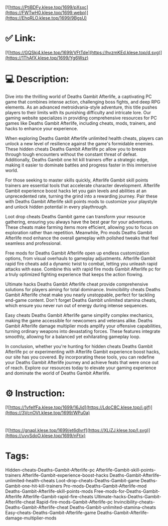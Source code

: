 [![https://PtiBDFy.klese.top/1699/pXsxc](https://FWTwH0.klese.top/1699.webp)](https://EhqRLO.klese.top/1699/9BgsU)
# ✅ Link:
[![https://GQSkj4.klese.top/1699/VFtTde](https://hvzmKEd.klese.top/d.svg)](https://1ThAfX.klese.top/1699/Yg6Wsz)
# 💻 Description:
Dive into the thrilling world of Deaths Gambit Afterlife, a captivating PC game that combines intense action, challenging boss fights, and deep RPG elements. As an advanced metroidvania-style adventure, this title pushes players to their limits with its punishing difficulty and intricate lore. Our gaming website specializes in providing comprehensive resources for PC games like Deaths Gambit Afterlife, including cheats, mods, trainers, and hacks to enhance your experience.



When exploring Deaths Gambit Afterlife unlimited health cheats, players can unlock a new level of resilience against the game's formidable enemies. These hidden cheats Deaths Gambit Afterlife pc allow you to breeze through tough encounters without the constant threat of defeat. Additionally, Deaths Gambit one hit kill trainers offer a strategic edge, making it easier to dominate battles and progress faster in this immersive world.



For those seeking to master skills quickly, Afterlife Gambit skill points trainers are essential tools that accelerate character development. Afterlife Gambit experience boost hacks let you gain levels and abilities at an unprecedented rate, turning the grind into a rewarding journey. Pair these with Deaths Gambit Afterlife skill points mods to customize your playstyle and unlock hidden potential in every playthrough.



Loot drop cheats Deaths Gambit game can transform your resource gathering, ensuring you always have the best gear for your adventures. These cheats make farming items more efficient, allowing you to focus on exploration rather than repetition. Meanwhile, Pro mods Deaths Gambit Afterlife mod enhance the overall gameplay with polished tweaks that feel seamless and professional.



Free mods for Deaths Gambit Afterlife open up endless customization options, from visual overhauls to gameplay adjustments. Afterlife Gambit rapid fire cheats add a dynamic twist to combat, letting you unleash rapid attacks with ease. Combine this with rapid fire mods Gambit Afterlife pc for a truly optimized fighting experience that keeps the action flowing.



Ultimate hacks Deaths Gambit Afterlife cheat provide comprehensive solutions for players aiming for total dominance. Invincibility cheats Deaths Gambit Afterlife cheat make you nearly unstoppable, perfect for tackling end-game content. Don't forget Deaths Gambit unlimited stamina cheats, which ensure you never run out of energy during intense sequences.



Easy cheats Deaths Gambit Afterlife game simplify complex mechanics, making the game accessible for newcomers and veterans alike. Deaths Gambit Afterlife damage multiplier mods amplify your offensive capabilities, turning ordinary weapons into devastating forces. These features integrate smoothly, allowing for a balanced yet exhilarating gameplay loop.



In conclusion, whether you're hunting for hidden cheats Deaths Gambit Afterlife pc or experimenting with Afterlife Gambit experience boost hacks, our site has you covered. By incorporating these tools, you can redefine your Deaths Gambit Afterlife journey and achieve feats that were once out of reach. Explore our resources today to elevate your gaming experience and dominate the world of Deaths Gambit Afterlife.

# ⚙️ Instruction:
[![https://1vfelfFa.klese.top/1699/16Jid](https://LdoC8C.klese.top/i.gif)](https://3VcnOVt.klese.top/1699/WPu0a)
#
[![https://gnapl.klese.top/1699/et6dlvrf](https://XLiZJ.klese.top/l.svg)](https://uvvSdoO.klese.top/1699/nFtix)
# Tags:
Hidden-cheats-Deaths-Gambit-Afterlife-pc Afterlife-Gambit-skill-points-trainers Afterlife-Gambit-experience-boost-hacks Deaths-Gambit-Afterlife-unlimited-health-cheats Loot-drop-cheats-Deaths-Gambit-game Deaths-Gambit-one-hit-kill-trainers Pro-mods-Deaths-Gambit-Afterlife-mod Deaths-Gambit-Afterlife-skill-points-mods Free-mods-for-Deaths-Gambit-Afterlife Afterlife-Gambit-rapid-fire-cheats Ultimate-hacks-Deaths-Gambit-Afterlife-cheat Rapid-fire-mods-Gambit-Afterlife-pc Invincibility-cheats-Deaths-Gambit-Afterlife-cheat Deaths-Gambit-unlimited-stamina-cheats Easy-cheats-Deaths-Gambit-Afterlife-game Deaths-Gambit-Afterlife-damage-multiplier-mods






